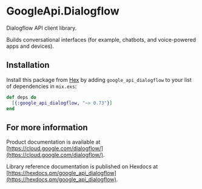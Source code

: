 # GoogleApi.Dialogflow

Dialogflow API client library.

Builds conversational interfaces (for example, chatbots, and voice-powered apps and devices).

## Installation

Install this package from [Hex](https://hex.pm) by adding
`google_api_dialogflow` to your list of dependencies in `mix.exs`:

```elixir
def deps do
  [{:google_api_dialogflow, "~> 0.73"}]
end
```

## For more information

Product documentation is available at [https://cloud.google.com/dialogflow/](https://cloud.google.com/dialogflow/).

Library reference documentation is published on Hexdocs at
[https://hexdocs.pm/google_api_dialogflow](https://hexdocs.pm/google_api_dialogflow).
